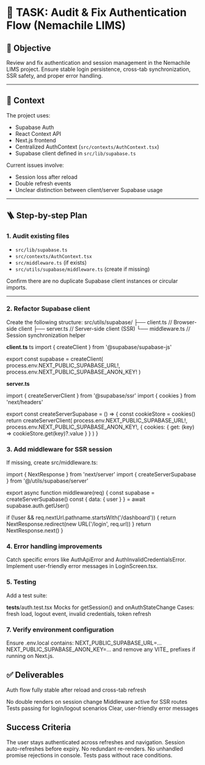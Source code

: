 # 🔧 TASK: Audit & Fix Authentication Flow (Nemachile LIMS)

## 🎯 Objective
Review and fix authentication and session management in the Nemachile LIMS project.
Ensure stable login persistence, cross-tab synchronization, SSR safety, and proper error handling.

---

## 🧩 Context
The project uses:
- Supabase Auth
- React Context API
- Next.js frontend
- Centralized AuthContext (`src/contexts/AuthContext.tsx`)
- Supabase client defined in `src/lib/supabase.ts`

Current issues involve:
- Session loss after reload
- Double refresh events
- Unclear distinction between client/server Supabase usage

---

## 🪜 Step-by-step Plan

### 1. **Audit existing files**
- `src/lib/supabase.ts`
- `src/contexts/AuthContext.tsx`
- `src/middleware.ts` (if exists)
- `src/utils/supabase/middleware.ts` (create if missing)

Confirm there are no duplicate Supabase client instances or circular imports.

---

### 2. **Refactor Supabase client**
Create the following structure:
src/utils/supabase/
├── client.ts // Browser-side client
├── server.ts // Server-side client (SSR)
└── middleware.ts // Session synchronization helper


**client.ts**
ts
import { createClient } from '@supabase/supabase-js'

export const supabase = createClient(
  process.env.NEXT_PUBLIC_SUPABASE_URL!,
  process.env.NEXT_PUBLIC_SUPABASE_ANON_KEY!
) 

**server.ts** 

import { createServerClient } from '@supabase/ssr'
import { cookies } from 'next/headers'

export const createServerSupabase = () => {
  const cookieStore = cookies()
  return createServerClient(
    process.env.NEXT_PUBLIC_SUPABASE_URL!,
    process.env.NEXT_PUBLIC_SUPABASE_ANON_KEY!,
    { cookies: { get: (key) => cookieStore.get(key)?.value } }
  )
}

### 3. **Add middleware for SSR session**

If missing, create src/middleware.ts:

import { NextResponse } from 'next/server'
import { createServerSupabase } from '@/utils/supabase/server'

export async function middleware(req) {
  const supabase = createServerSupabase()
  const { data: { user } } = await supabase.auth.getUser()

  if (!user && req.nextUrl.pathname.startsWith('/dashboard')) {
    return NextResponse.redirect(new URL('/login', req.url))
  }
  return NextResponse.next()
}

### 4. **Error handling improvements**

Catch specific errors like AuthApiError and AuthInvalidCredentialsError.
Implement user-friendly error messages in LoginScreen.tsx.

### 5. **Testing**

Add a test suite:

__tests__/auth.test.tsx
Mocks for getSession() and onAuthStateChange
Cases: fresh load, logout event, invalid credentials, token refresh

### 7. **Verify environment configuration**
Ensure .env.local contains:
NEXT_PUBLIC_SUPABASE_URL=...
NEXT_PUBLIC_SUPABASE_ANON_KEY=...
and remove any VITE_ prefixes if running on Next.js.

## ✅ Deliverables

Auth flow fully stable after reload and cross-tab refresh

No double renders on session change
Middleware active for SSR routes
Tests passing for login/logout scenarios
Clear, user-friendly error messages

## Success Criteria

The user stays authenticated across refreshes and navigation.
Session auto-refreshes before expiry.
No redundant re-renders.
No unhandled promise rejections in console.
Tests pass without race conditions.